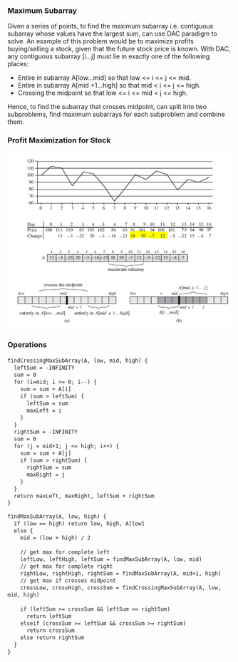 ### Maximum Subarray

Given a series of points, to find the maximum subarray i.e. contiguous subarray whose values have the largest sum, can use DAC paradigm to solve. An example of this problem would be to maximize profits buying/selling a stock, given that the future stock price is known. With DAC, any contiguous subarray [i...j] must lie in exactly one of the following places:

- Entire in subarray A[low...mid] so that low <= i <= j <= mid.
- Entire in subarray A[mid +1...high] so that mid < i <= j <= high.
- Crossing the midpoint so that low <= i <= mid < j <= high.

Hence, to find the subarray that crosses midpoint, can split into two subproblems, find maximum subarrays for each subproblem and combine them.

### Profit Maximization for Stock

![image](../../images/max-subarray.PNG)

### Operations

```
findCrossingMaxSubArray(A, low, mid, high) {
  leftSum = -INFINITY
  sum = 0
  for (i=mid; i >= 0; i--) {
    sum = sum + A[i]
    if (sum > leftSum) {
      leftSum = sum
      maxLeft = i
    }
  }
  rightSum = -INFINITY
  sum = 0
  for (j = mid+1; j <= high; i++) {
    sum = sum + A[j]
    if (sum > rightSum) {
      rightSum = sum
      maxRight = j
    }
  }
  return maxLeft, maxRight, leftSum + rightSum
}
```

```
findMaxSubArray(A, low, high) {
  if (low == high) return low, high, A[low]
  else {
    mid = (low + high) / 2

    // get max for complete left
    leftLow, leftHigh, leftSum = findMaxSubArray(A, low, mid)
    // get max for complete right
    rightLow, rightHigh, rightSum = findMaxSubArray(A, mid+1, high)
    // get max if crosses midpoint
    crossLow, crossHigh, crossSum = findCrossingMaxSubArray(A, low, mid, high)

    if (leftSum >= crossSum && leftSum >= rightSum)
      return leftSum
    elseif (crossSum >= leftSum && crossSum >= rightSum)
      return crossSum
    else return rightSum
  }
}
```
